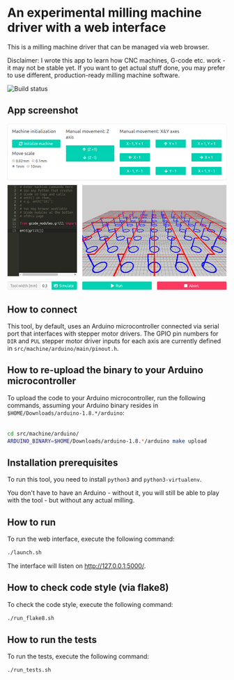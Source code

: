 # An experimental milling machine driver with a web interface
This is a milling machine driver that can be managed via web browser.

Disclaimer: I wrote this app to learn how CNC machines, G-code etc.
work - it may not be stable yet. If you want to get actual stuff done,
you may prefer to use different, production-ready milling machine software.

![Build status](https://travis-ci.com/kazet/cnc.svg?branch=master)

## App screenshot
![Screenshot](screenshot.png)

## How to connect
This tool, by default, uses an Arduino microcontroller connected via serial port
that interfaces with stepper motor drivers. The GPIO pin numbers for `DIR` and `PUL`
stepper motor driver inputs for each axis are currently defined in
`src/machine/arduino/main/pinout.h`.

## How to re-upload the binary to your Arduino microcontroller
To upload the code to your Arduino microcontroller, run the following commands,
assuming your Arduino binary resides in `$HOME/Downloads/arduino-1.8.*/arduino`:

```bash

cd src/machine/arduino/
ARDUINO_BINARY=$HOME/Downloads/arduino-1.8.*/arduino make upload
```

## Installation prerequisites
To run this tool, you need to install `python3` and `python3-virtualenv`.

You don't have to have an Arduino - without it, you will still be able
to play with the tool - but without any actual milling.

## How to run
To run the web interface, execute the following command:

```bash
./launch.sh
```

The interface will listen on http://127.0.0.1:5000/.

## How to check code style (via flake8)
To check the code style, execute the following command:

```bash
./run_flake8.sh
```

## How to run the tests
To run the tests, execute the following command:

```bash
./run_tests.sh
```
